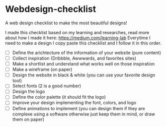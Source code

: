 # Webdesign-checklist
A web design checklist to make the most beautiful designs!

I made this checklist based on my learning and researches, read more about how I made it here: https://medium.com/learning-lab
Everytime I need to make a design I copy paste this checklist and I follow it in this order.

- [ ] Define the arichtecture of the information of your website (pure content)
- [ ] Collect inspiration (Dribbble, Awwwards, and favorites sites)
- [ ] Make a shortlist and understand what works well on those inspiration
- [ ] Make a wireframe (on paper)
- [ ] Design the website in black & white (you can use your favorite design tool)
- [ ] Select fonts (2 is a good number)
- [ ] Design the logo
- [ ] Define the color palette (it should fit the logo)
- [ ] Improve your design implementing the font, colors, and logo
- [ ] Define animations to implement (you can design them if they are complexe using a software otherwise just keep them in mind, or draw them on paper)